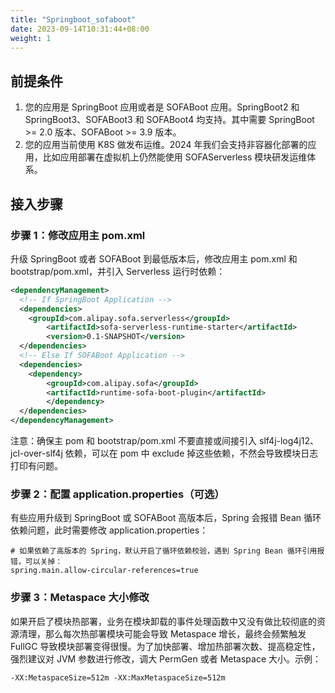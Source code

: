 ```yaml
---
title: "Springboot_sofaboot"
date: 2023-09-14T10:31:44+08:00
weight: 1
---
```


## 前提条件
1. 您的应用是 SpringBoot 应用或者是 SOFABoot 应用。SpringBoot2 和 SpringBoot3、SOFABoot3 和 SOFABoot4 均支持。其中需要 SpringBoot >= 2.0 版本、SOFABoot >= 3.9 版本。
2. 您的应用当前使用 K8S 做发布运维。2024 年我们会支持非容器化部署的应用，比如应用部署在虚拟机上仍然能使用 SOFAServerless 模块研发运维体系。

## 接入步骤
### 步骤 1：修改应用主 pom.xml

升级 SpringBoot 或者 SOFABoot 到最低版本后，修改应用主 pom.xml 和 bootstrap/pom.xml，并引入 Serverless 运行时依赖：

```xml
<dependencyManagement>
  <!-- If SpringBoot Application -->
  <dependencies>
    <groupId>com.alipay.sofa.serverless</groupId>
		<artifactId>sofa-serverless-runtime-starter</artifactId>
		<version>0.1-SNAPSHOT</version>
  </dependencies>
  <!-- Else If SOFABoot Application -->
  <dependencies>
    <dependency>
    	<groupId>com.alipay.sofa</groupId>
    	<artifactId>runtime-sofa-boot-plugin</artifactId>
		</dependency>
  </dependencies>
</dependencyManagement>
```
注意：确保主 pom 和 bootstrap/pom.xml 不要直接或间接引入 slf4j-log4j12、jcl-over-slf4j 依赖，可以在 pom 中 exclude 掉这些依赖，不然会导致模块日志打印有问题。

### 步骤 2：配置 application.properties（可选）

有些应用升级到 SpringBoot 或 SOFABoot 高版本后，Spring 会报错 Bean 循环依赖问题，此时需要修改 application.properties：

```properties
# 如果依赖了高版本的 Spring，默认开启了循环依赖校验，遇到 Spring Bean 循环引用报错，可以关掉：
spring.main.allow-circular-references=true
```

### 步骤 3：Metaspace 大小修改

如果开启了模块热部署，业务在模块卸载的事件处理函数中又没有做比较彻底的资源清理，那么每次热部署模块可能会导致 Metaspace 增长，最终会频繁触发 FullGC 导致模块部署变得很慢。为了加快部署、增加热部署次数、提高稳定性，强烈建议对 JVM 参数进行修改，调大 PermGen 或者 Metaspace 大小。示例：

```properties
-XX:MetaspaceSize=512m -XX:MaxMetaspaceSize=512m
```


